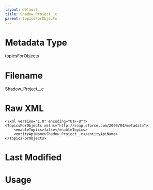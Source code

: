 ```yaml
---
layout: default
title: Shadow_Project__c
parent: topicsForObjects
---
```

# Metadata Type
topicsForObjects


# Filename 
Shadow_Project__c


# Raw XML
```
<?xml version="1.0" encoding="UTF-8"?>
<TopicsForObjects xmlns="http://soap.sforce.com/2006/04/metadata">
    <enableTopics>false</enableTopics>
    <entityApiName>Shadow_Project__c</entityApiName>
</TopicsForObjects>
```


# Last Modified


# Usage
